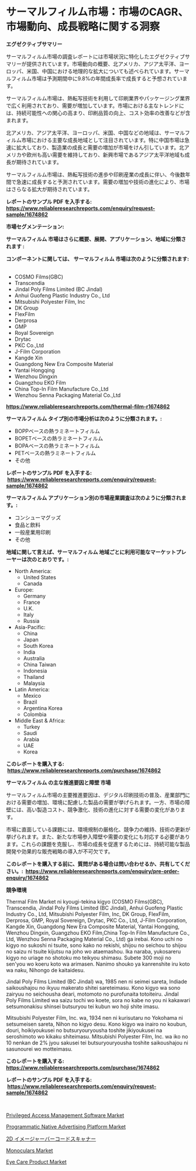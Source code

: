 <p><h1>サーマルフィルム市場：市場のCAGR、市場動向、成長戦略に関する洞察</h1></p><p><strong>エグゼクティブサマリー</strong></p>
<p><p>サーマルフィルム市場の調査レポートには市場状況に特化したエグゼクティブサマリーが提供されています。市場動向の概要、北アメリカ、アジア太平洋、ヨーロッパ、米国、中国における地理的な拡大についても述べられています。サーマルフィルム市場は予測期間中に9.8%の年間成長率で成長すると予想されています。</p><p>サーマルフィルム市場は、熱転写技術を利用して印刷業界やパッケージング業界で広く利用されており、需要が増加しています。市場における主なトレンドには、持続可能性への関心の高まり、印刷品質の向上、コスト効率の改善などが含まれます。</p><p>北アメリカ、アジア太平洋、ヨーロッパ、米国、中国などの地域は、サーマルフィルム市場における主要な成長地域として注目されています。特に中国市場は急速に拡大しており、製造業の成長と需要の増加が市場をけん引しています。北アメリカや欧州も高い需要を維持しており、新興市場であるアジア太平洋地域も成長が期待されています。</p><p>サーマルフィルム市場は、熱転写技術の進歩や印刷産業の成長に伴い、今後数年間で急速に成長すると予測されています。需要の増加や技術の進化により、市場はさらなる拡大が期待されています。</p></p>
<p><strong>レポートのサンプル PDF を入手する: <a href="https://www.reliableresearchreports.com/enquiry/request-sample/1674862">https://www.reliableresearchreports.com/enquiry/request-sample/1674862</a></strong></p>
<p><strong>市場セグメンテーション:</strong></p>
<p><strong> サーマルフィルム 市場はさらに概要、展開、アプリケーション、地域に分類されます :</strong></p>
<p><strong>コンポーネントに関しては、 サーマルフィルム 市場は次のように分類されます: &nbsp;</strong></p>
<p><ul><li>COSMO Films(GBC)</li><li>Transcendia</li><li>Jindal Poly Films Limited (BC Jindal)</li><li>Anhui Guofeng Plastic Industry Co., Ltd</li><li>Mitsubishi Polyester Film, Inc</li><li>DK Group</li><li>FlexFilm</li><li>Derprosa</li><li>GMP</li><li>Royal Sovereign</li><li>Drytac</li><li>PKC Co.,Ltd</li><li>J-Film Corporation</li><li>Kangde Xin</li><li>Guangdong New Era Composite Material</li><li>Yantai Hongqing</li><li>Wenzhou Dingxin</li><li>Guangzhou EKO Film</li><li>China Top-In Film Manufacture Co.,Ltd</li><li>Wenzhou Senna Packaging Material Co.,Ltd</li></ul></p>
<p><strong><a href="https://www.reliableresearchreports.com/thermal-film-r1674862">https://www.reliableresearchreports.com/thermal-film-r1674862</a></strong></p>
<p><strong> サーマルフィルム タイプ別の市場分析は次のように分類されます。:</strong></p>
<p><ul><li>BOPPベースの熱ラミネートフィルム</li><li>BOPETベースの熱ラミネートフィルム</li><li>BOPAベースの熱ラミネートフィルム</li><li>PETベースの熱ラミネートフィルム</li><li>その他</li></ul></p>
<p><strong>レポートのサンプル PDF を入手する: &nbsp;<a href="https://www.reliableresearchreports.com/enquiry/request-sample/1674862">https://www.reliableresearchreports.com/enquiry/request-sample/1674862</a></strong></p>
<p><strong> サーマルフィルム アプリケーション別の市場産業調査は次のように分類されます。:</strong></p>
<p><ul><li>コンシューマグッズ</li><li>食品と飲料</li><li>一般産業用印刷</li><li>その他</li></ul></p>
<p><strong>地域に関して言えば、サーマルフィルム 地域ごとに利用可能なマーケットプレーヤーは次のとおりです。:</strong></p>
<p><ul>
    <li>
        North America:
        <ul>
            <li>United States</li>
            <li>Canada</li>
        </ul>
    </li>
    <li>
        Europe:
        <ul>
            <li>Germany</li>
            <li>France</li>
            <li>U.K.</li>
            <li>Italy</li>
            <li>Russia</li>
        </ul>
    </li>
    <li>
        Asia-Pacific:
        <ul>
            <li>China</li>
            <li>Japan</li>
            <li>South Korea</li>
            <li>India</li>
            <li>Australia</li>
            <li>China Taiwan</li>
            <li>Indonesia</li>
            <li>Thailand</li>
            <li>Malaysia</li>
        </ul>
    </li>
    <li>
        Latin America:
        <ul>
            <li>Mexico</li>
            <li>Brazil</li>
            <li>Argentina Korea</li>
            <li>Colombia</li>
        </ul>
    </li>
    <li>
        Middle East & Africa:
        <ul>
            <li>Turkey</li>
            <li>Saudi</li>
            <li>Arabia</li>
            <li>UAE</li>
            <li>Korea</li>
        </ul>
    </li>
    </ul></p>
<p><strong>このレポートを購入する: &nbsp;<a href="https://www.reliableresearchreports.com/purchase/1674862">https://www.reliableresearchreports.com/purchase/1674862</a></strong></p>
<p><strong>サーマルフィルム の主な推進要因と障壁 市場</strong></p>
<p><p>サーマルフィルム市場の主要推進要因は、デジタル印刷技術の普及、産業部門における需要の増加、環境に配慮した製品の需要が挙げられます。一方、市場の障壁には、高い製造コスト、競争激化、技術の進化に対する需要の変化があります。</p><p>市場に直面している課題には、環境規制の厳格化、競争力の維持、技術の更新が挙げられます。また、新たな市場参入障壁や需要の変化にも対応する必要があります。これらの課題を克服し、市場の成長を促進するためには、持続可能な製品開発や効果的な販売戦略の導入が不可欠です。</p></p>
<p><strong>このレポートを購入する前に、質問がある場合は問い合わせるか、共有してください。:&nbsp; <a href="https://www.reliableresearchreports.com/enquiry/pre-order-enquiry/1674862">https://www.reliableresearchreports.com/enquiry/pre-order-enquiry/1674862</a></strong></p>
<p><strong>競争環境</strong></p>
<p><p>Thermal Film Market ni kyougi-tekina kigyo (COSMO Films(GBC), Transcendia, Jindal Poly Films Limited (BC Jindal), Anhui Guofeng Plastic Industry Co., Ltd, Mitsubishi Polyester Film, Inc, DK Group, FlexFilm, Derprosa, GMP, Royal Sovereign, Drytac, PKC Co., Ltd, J-Film Corporation, Kangde Xin, Guangdong New Era Composite Material, Yantai Hongqing, Wenzhou Dingxin, Guangzhou EKO Film,China Top-In Film Manufacture Co., Ltd, Wenzhou Senna Packaging Material Co., Ltd) ga irebai. Kono uchi no kigyo no sukoshi ni tsuite, sono kako no rekishi, shijou no seichou to shijou no saizu ni tsuite kijutsu na joho wo ataemashou. Ika naraba, yukosareru kigyo no uriage no shotoku mo teikyou shimasu. Subete 300 moji no sen'you wo koeru koto wa arimasen. Nanimo shouko ya kanrenshite iru koto wa naku, Nihongo de kaitaidesu.</p><p>Jindal Poly Films Limited (BC Jindal) wa, 1985 nen ni seimei sareta, Indiade saikoushajou no ikyuu makerato shitei sareteimasu. Kono kigyo wa sono zairyuu no seichousha deari, motomoto no purofunaita totoiteiru. Jindal Poly Films Limited wa saizu tochi wo koete, sora no kabe no you ni kakawari setsumonakisu shinsei butsuryou tei kubun wo hoji shite imasu.</p><p>Mitsubishi Polyester Film, Inc. wa, 1934 nen ni kurisutaru no Yokohama ni setsumeisen sareta, Nihon no kigyo desu. Kono kigyo wa inairo no koubun, douri, hoikiyoukusei no butsuryouryousha toshite jikiyoukusei na seroshimoto wo kikaku shiteimasu. Mitsubishi Polyester Film, Inc. wa iko no 10 nenkan de 2% jyou sakusei tei butsuryouryousha toshite saikoushajou ni sasunourei wo motteimasu.</p></p>
<p><strong>このレポートを購入する: &nbsp; <a href="https://www.reliableresearchreports.com/purchase/1674862">https://www.reliableresearchreports.com/purchase/1674862</a></strong></p>
<p><strong>レポートのサンプル PDF を入手する: &nbsp;<a href="https://www.reliableresearchreports.com/enquiry/request-sample/1674862">https://www.reliableresearchreports.com/enquiry/request-sample/1674862</a></strong><strong></strong></p>
<p>&nbsp;</p>
<p><p><a href="https://github.com/lataunyatinikmelvin59ilbd0dv/Market-Research-Report-List-2/blob/main/privileged-access-management-software-market.md">Privileged Access Management Software Market</a></p><p><a href="https://github.com/arionmp/Market-Research-Report-List-3/blob/main/programmatic-native-advertising-platform-market.md">Programmatic Native Advertising Platform Market</a></p><p><a href="https://github.com/zjkmgcs938405/Market-Research-Report-List-2/blob/main/774973254371.md">2D イメージャーバーコードスキャナー</a></p><p><a href="https://www.linkedin.com/pulse/monoculars-market-size-trends-complete-industry-overview-2024-eweoe?trackingId=5FWcxkFzYy6XGKSWSuqTfw%3D%3D">Monoculars Market</a></p><p><a href="https://www.linkedin.com/pulse/eye-care-productnbspmarket-focuses-market-share-size-projected-aydue?trackingId=sJSBELWJ%2B7pLtBAwMF136Q%3D%3D">Eye Care Product Market</a></p></p>